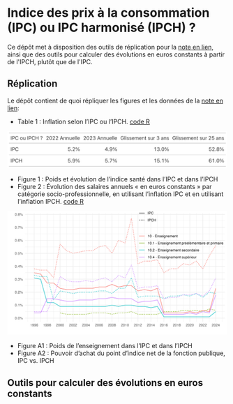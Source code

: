 # Indice des prix à la consommation (IPC) ou IPC harmonisé (IPCH) ?

Ce dépôt met à disposition des outils de réplication pour la [note en lien](https://fgeerolf.com/IPC-ou-IPCH.pdf), ainsi que des outils pour calculer des évolutions en euros constants à partir de l'IPCH, plutôt que de l'IPC.

## Réplication

Le dépôt contient de quoi répliquer les figures et les données de la [note en lien](https://fgeerolf.com/IPC-ou-IPCH.pdf):

- Table 1 : Inflation selon l’IPC ou l’IPCH. [code R](table1.R)

![Table 1](table1.png)

- Figure 1 : Poids et évolution de l’indice santé dans l’IPC et dans l’IPCH
- Figure 2 : Évolution des salaires annuels « en euros constants » par catégorie socio-professionnelle, en utilisant l’inflation IPC et en utilisant l’inflation IPCH.  [code R](figure2.R)

![Figure 2](figure2.png)

- Figure A1 : Poids de l’enseignement dans l’IPC et dans l’IPCH
- Figure A2 : Pouvoir d’achat du point d’indice net de la fonction publique, IPC vs. IPCH

## Outils pour calculer des évolutions en euros constants

